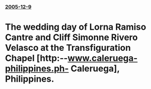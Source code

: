 ### [2005-12-9](/news/2005/12/9/index.md)

#  The wedding day of Lorna Ramiso Cantre and Cliff Simonne Rivero Velasco at the Transfiguration Chapel [http:--www.caleruega-philippines.ph- Caleruega], Philippines.



